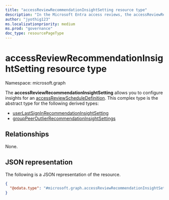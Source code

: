 ```yaml
---
title: "accessReviewRecommendationInsightSetting resource type"
description: "In the Microsoft Entra access reviews, the accessReviewRecommendationInsightSetting represents the settings associated with an insight provided for an access review."
author: "jyothig123"
ms.localizationpriority: medium
ms.prod: "governance"
doc_type: resourcePageType
---
```


# accessReviewRecommendationInsightSetting resource type

Namespace: microsoft.graph

The **accessReviewRecommendationInsightSetting** allows you to configure insights for an [accessReviewScheduleDefinition](accessreviewscheduledefinition.md). This complex type is the abstract type for the following derived types:
+ [userLastSignInRecommendationInsightSetting](userlastsignInrecommendationinsightsetting.md)
+ [groupPeerOutlierRecommendationInsightSettings](grouppeeroutlierrecommendationinsightsettings.md)


## Relationships
None.

## JSON representation
The following is a JSON representation of the resource.
<!-- {
  "blockType": "resource",
  "@odata.type": "microsoft.graph.accessReviewRecommendationInsightSetting"
}
-->
``` json
{
  "@odata.type": "#microsoft.graph.accessReviewRecommendationInsightSetting",
}
```

<!--
{
  "type": "#page.annotation",
  "description": "accessreviewrecommendationinsightsetting resource",
  "keywords": "",
  "section": "documentation",
  "tocPath": "",
  "suppressions": []
}
-->
